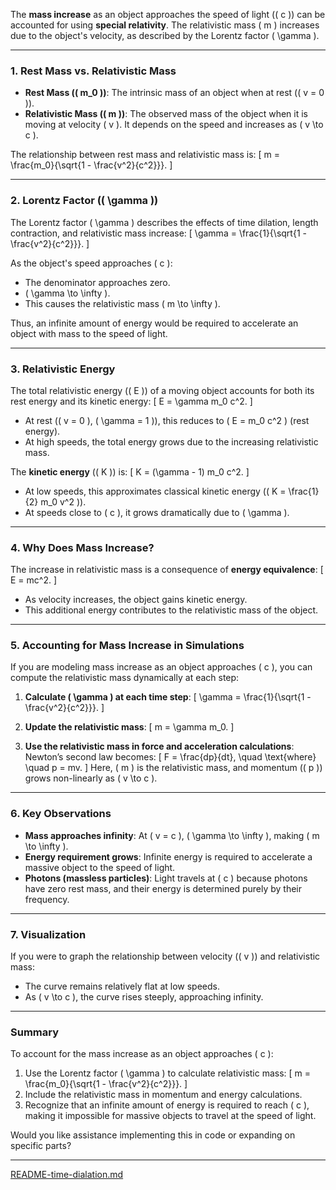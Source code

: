 The **mass increase** as an object approaches the speed of light (\( c \)) can be accounted for using **special relativity**. The relativistic mass \( m \) increases due to the object's velocity, as described by the Lorentz factor \( \gamma \).

---

### **1. Rest Mass vs. Relativistic Mass**
- **Rest Mass (\( m_0 \))**: The intrinsic mass of an object when at rest (\( v = 0 \)).
- **Relativistic Mass (\( m \))**: The observed mass of the object when it is moving at velocity \( v \). It depends on the speed and increases as \( v \to c \).

The relationship between rest mass and relativistic mass is:
\[
m = \frac{m_0}{\sqrt{1 - \frac{v^2}{c^2}}}.
\]

---

### **2. Lorentz Factor (\( \gamma \))**
The Lorentz factor \( \gamma \) describes the effects of time dilation, length contraction, and relativistic mass increase:
\[
\gamma = \frac{1}{\sqrt{1 - \frac{v^2}{c^2}}}.
\]

As the object's speed approaches \( c \):
- The denominator approaches zero.
- \( \gamma \to \infty \).
- This causes the relativistic mass \( m \to \infty \).

Thus, an infinite amount of energy would be required to accelerate an object with mass to the speed of light.

---

### **3. Relativistic Energy**
The total relativistic energy (\( E \)) of a moving object accounts for both its rest energy and its kinetic energy:
\[
E = \gamma m_0 c^2.
\]
- At rest (\( v = 0 \), \( \gamma = 1 \)), this reduces to \( E = m_0 c^2 \) (rest energy).
- At high speeds, the total energy grows due to the increasing relativistic mass.

The **kinetic energy** (\( K \)) is:
\[
K = (\gamma - 1) m_0 c^2.
\]
- At low speeds, this approximates classical kinetic energy (\( K = \frac{1}{2} m_0 v^2 \)).
- At speeds close to \( c \), it grows dramatically due to \( \gamma \).

---

### **4. Why Does Mass Increase?**
The increase in relativistic mass is a consequence of **energy equivalence**:
\[
E = mc^2.
\]
- As velocity increases, the object gains kinetic energy.
- This additional energy contributes to the relativistic mass of the object.

---

### **5. Accounting for Mass Increase in Simulations**
If you are modeling mass increase as an object approaches \( c \), you can compute the relativistic mass dynamically at each step:
1. **Calculate \( \gamma \) at each time step**:
   \[
   \gamma = \frac{1}{\sqrt{1 - \frac{v^2}{c^2}}}.
   \]

2. **Update the relativistic mass**:
   \[
   m = \gamma m_0.
   \]

3. **Use the relativistic mass in force and acceleration calculations**:
   Newton’s second law becomes:
   \[
   F = \frac{dp}{dt}, \quad \text{where} \quad p = mv.
   \]
   Here, \( m \) is the relativistic mass, and momentum (\( p \)) grows non-linearly as \( v \to c \).

---

### **6. Key Observations**
- **Mass approaches infinity**: At \( v = c \), \( \gamma \to \infty \), making \( m \to \infty \).
- **Energy requirement grows**: Infinite energy is required to accelerate a massive object to the speed of light.
- **Photons (massless particles)**: Light travels at \( c \) because photons have zero rest mass, and their energy is determined purely by their frequency.

---

### **7. Visualization**
If you were to graph the relationship between velocity (\( v \)) and relativistic mass:
- The curve remains relatively flat at low speeds.
- As \( v \to c \), the curve rises steeply, approaching infinity.

---

### **Summary**
To account for the mass increase as an object approaches \( c \):
1. Use the Lorentz factor \( \gamma \) to calculate relativistic mass:
   \[
   m = \frac{m_0}{\sqrt{1 - \frac{v^2}{c^2}}}.
   \]
2. Include the relativistic mass in momentum and energy calculations.
3. Recognize that an infinite amount of energy is required to reach \( c \), making it impossible for massive objects to travel at the speed of light.

Would you like assistance implementing this in code or expanding on specific parts?


---

[README-time-dialation.md](https://t2m.io/vroTUne)
